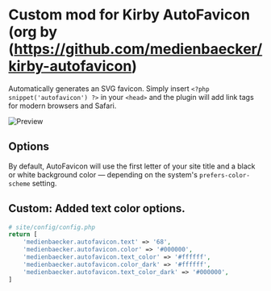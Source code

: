 # Custom mod for Kirby AutoFavicon (org by (https://github.com/medienbaecker/kirby-autofavicon)

Automatically generates an SVG favicon. Simply insert `<?php snippet('autofavicon') ?>` in your `<head>` and the plugin will add link tags for modern browsers and Safari.

![Preview](https://user-images.githubusercontent.com/7975568/90232430-f808d380-de1c-11ea-8e02-164142d19e1d.gif)

## Options

By default, AutoFavicon will use the first letter of your site title and a black or white background color — depending on the system's `prefers-color-scheme` setting.


## Custom: Added text color options.

```php
# site/config/config.php
return [
	'medienbaecker.autofavicon.text' => '68',
	'medienbaecker.autofavicon.color' => '#000000',
	'medienbaecker.autofavicon.text_color' => '#ffffff',
  	'medienbaecker.autofavicon.color_dark' => '#ffffff',
  	'medienbaecker.autofavicon.text_color_dark' => '#000000',
]
```
